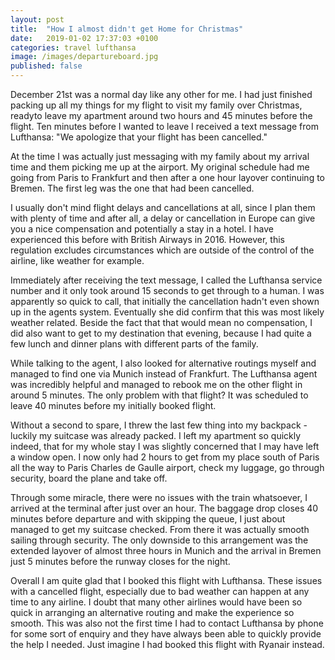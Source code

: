 ```yaml
---
layout: post
title:  "How I almost didn't get Home for Christmas"
date:   2019-01-02 17:37:03 +0100
categories: travel lufthansa
image: /images/departureboard.jpg
published: false
---
```

December 21st was a normal day like any other for me. I had just finished packing
up all my things for my flight to visit my family over Christmas, readyto leave my
apartment around two hours and 45 minutes before the flight. Ten minutes before
I wanted to leave I received a text message from Lufthansa: "We apologize that your
flight has been cancelled."

At the time I was actually just messaging with my family about my arrival time
and them picking me up at the airport. My original schedule had me going from
Paris to Frankfurt and then after a one hour layover continuing to Bremen.
The first leg was the one that had been cancelled.

I usually don't mind flight delays and cancellations at all, since I plan them with
plenty of time and after all, a delay or cancellation in Europe can give you a
nice compensation and potentially a stay in a hotel. I have experienced this before
with British Airways in 2016. However, this regulation excludes circumstances which
are outside of the control of the airline, like weather for example.

Immediately after receiving the text message, I called the Lufthansa service number
and it only took around 15 seconds to get through to a human. I was apparently so
quick to call, that initially the cancellation hadn't even shown up in the agents
system. Eventually she did confirm that this was most likely weather related.
Beside the fact that that would mean no compensation, I did also want to get to
my destination that evening, because I had quite a few lunch and dinner plans
with different parts of the family.

While talking to the agent, I also looked for alternative routings myself and
managed to find one via Munich instead of Frankfurt. The Lufthansa agent was incredibly
helpful and managed to rebook me on the other flight in around 5 minutes.
The only problem with that flight? It was scheduled to leave 40 minutes before my
initially booked flight.

Without a second to spare, I threw the last few thing into my backpack - luckily
my suitcase was already packed. I left my apartment so quickly indeed, that for
my whole stay I was slightly concerned that I may have left a window open.
I now only had 2 hours to get from my place south of Paris all the way to Paris
Charles de Gaulle airport, check my luggage, go through security, board the plane
and take off.

Through some miracle, there were no issues with the train whatsoever, I arrived
at the terminal after just over an hour. The baggage drop closes 40 minutes before
departure and with skipping the queue, I just about managed to get my suitcase
checked. From there it was actually smooth sailing through security. The only
downside to this arrangement was the extended layover of almost three hours in Munich
and the arrival in Bremen just 5 minutes before the runway closes for the night.

Overall I am quite glad that I booked this flight with Lufthansa. These issues with
a cancelled flight, especially due to bad weather can happen at any time to any
airline. I doubt that many other airlines would have been so quick in arranging
an alternative routing and make the experience so smooth. This was also not the
first time I had to contact Lufthansa by phone for some sort of enquiry and they
have always been able to quickly provide the help I needed. Just imagine I had
booked this flight with Ryanair instead.
